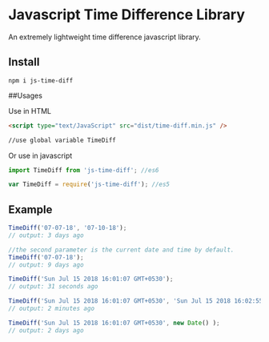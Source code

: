 Javascript Time Difference Library
==================================

An extremely lightweight time difference javascript library.

## Install
```$xslt
npm i js-time-diff
```
##Usages

Use in HTML
```html
<script type="text/JavaScript" src="dist/time-diff.min.js" />

//use global variable TimeDiff
```
Or use in javascript
```js
import TimeDiff from 'js-time-diff'; //es6

var TimeDiff = require('js-time-diff'); //es5
```

## Example
```js
TimeDiff('07-07-18', '07-10-18');
// output: 3 days ago

//the second parameter is the current date and time by default.
TimeDiff('07-07-18'); 
// output: 9 days ago

TimeDiff('Sun Jul 15 2018 16:01:07 GMT+0530');
// output: 31 seconds ago

TimeDiff('Sun Jul 15 2018 16:01:07 GMT+0530', 'Sun Jul 15 2018 16:02:55 GMT+0530');
// output: 2 minutes ago

TimeDiff('Sun Jul 15 2018 16:01:07 GMT+0530', new Date() );
// output: 2 days ago
```